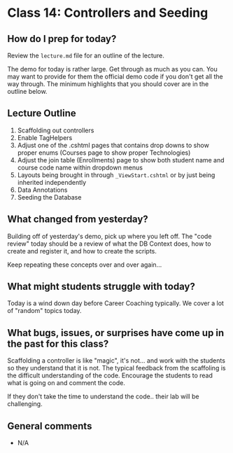 # Class 14: Controllers and Seeding

## How do I prep for today?
Review the `lecture.md` file for an outline of the lecture.

The demo for today is rather large. Get through as much as you can. You may want to
provide for them the official demo code if you don't get all the way through. The minimum highlights that you should cover are in the outline below.

## Lecture Outline

1. Scaffolding out controllers
1. Enable TagHelpers
1. Adjust one of the .cshtml pages that contains drop downs to show proper enums (Courses page to show proper Technologies)
1. Adjust the join table (Enrollments) page to show both student name and course code name within dropdown menus
1. Layouts being brought in through `_ViewStart.cshtml` or by just being  inherited independently 
1. Data Annotations
1. Seeding the Database 


## What changed from yesterday? 

Building off of yesterday's demo, pick up where you left off. 
The "code review" today should be a review of what the DB Context does, how
to create and register it, and how to create the scripts.

Keep repeating these concepts over and over again...

## What might students struggle with today?  
Today is a wind down day before Career Coaching typically. We cover a lot of "random" topics today.

## What bugs, issues, or surprises have come up in the past for this class?
Scaffolding a controller is like "magic", it's not... and work with the students so they understand that it is not. The typical feedback from the scaffoling is the difficult understanding of the code. Encourage the students to read what is going on and comment the code. 

If they don't take the time to understand the code.. their lab will be challenging.

## General comments
- N/A